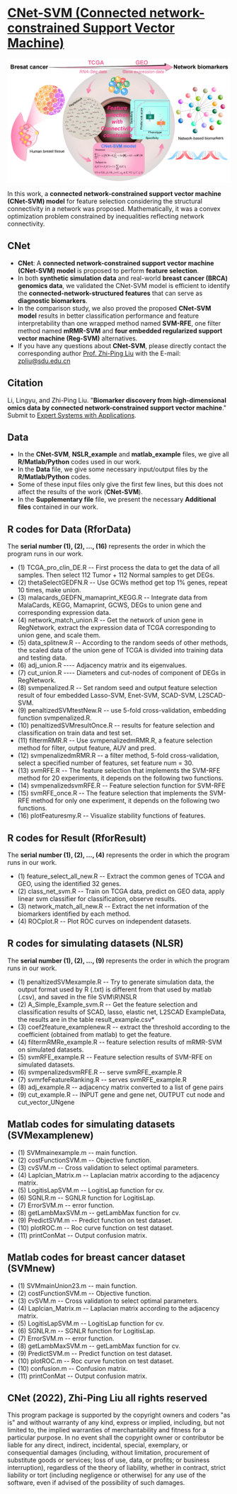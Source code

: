 # [CNet-SVM (Connected network-constrained Support Vector Machine)](https://github.com/zpliulab/CNet-SVM)

![Screenshot](Data/framework.jpg)

In this work, a **connected network-constrained support vector machine (CNet-SVM) model** for feature selection considering the structural connectivity in a network was proposed. Mathematically, it was a convex optimization problem constrained by inequalities reflecting network connectivity.


## CNet
<!--START_SECTION:news-->
* **CNet**: A **connected network-constrained support vector machine (CNet-SVM) model** is proposed to perform **feature selection**. 
* In both **synthetic simulation data** and real-world **breast cancer (BRCA) genomics data**, we validated the CNet-SVM model is efficient to identify the **connected-network-structured features** that can serve as **diagnostic biomarkers**.
* In the comparison study, we also proved the proposed **CNet-SVM model** results in better classification performance and feature interpretability than one wrapped method named **SVM-RFE**, one filter method named **mRMR-SVM** and **four embedded regularized support vector machine (Reg-SVM)** alternatives.
* If you have any questions about **CNet-SVM**, please directly contact the corresponding author [Prof. Zhi-Ping Liu](https://scholar.google.com/citations?user=zkBXb_kAAAAJ&hl=zh-CN&oi=ao) with the E-mail: zpliu@sdu.edu.cn
<!--END_SECTION:news-->


## Citation
Li, Lingyu, and Zhi-Ping Liu. "**Biomarker discovery from high-dimensional omics data by connected network-constrained support vector machine**." Submit to [Expert Systems with Applications](https://www.journals.elsevier.com/expert-systems-with-applications/).  


## Data
<!--START_SECTION:news-->
* In the **CNet-SVM**, **NSLR_example** and **matlab_example** files, we give all **R/Matlab/Python** codes used in our work. 
* In the **Data** file, we give some necessary input/output files by the **R/Matlab/Python** codes. 
* Some of these input files only give the first few lines, but this does not affect the results of the work (**CNet-SVM**).
* In the **Supplementary file** file, we present the necessary **Additional files** contained in our work. 
<!--END_SECTION:news-->


## R codes for Data (RforData)
The **serial number (1), (2), ..., (16)** represents the order in which the program runs in our work. 
<!--START_SECTION:news-->
* (1) TCGA_pro_clin_DE.R  --  First process the data to get the data of all samples. Then select 112 Tumor + 112 Normal samples to get DEGs.
* (2) thetaSelectGEDFN.R  --  Use GCWs method get top 1% genes, repeat 10 times, make union.
* (3) malacards_GEDFN_mamaprint_KEGG.R  --  Integrate data from MalaCards, KEGG, Mamaprint, GCWS, DEGs to union gene and corresponding expression data.
* (4) network_match_union.R  --  Get the network of union gene in RegNetwork, extract the expression data of TCGA corresponding to union gene, and scale them.
* (5) data_splitnew.R  --  According to the random seeds of other methods, the scaled data of the union gene of TCGA is divided into training data and testing data.
* (6) adj_union.R ---- Adjacency matrix and its eigenvalues.
* (7) cut_union.R ---- Diameters and cut-nodes of component of DEGs in RegNetwork.
* (8) svmpenalized.R -- Set random seed and output feature selection result of four embedded Lasso-SVM, Enet-SVM, SCAD-SVM, L2SCAD-SVM.
* (9) penaltizedSVMtestNew.R -- use 5-fold cross-validation, embedding function svmpenalized.R.
* (10) penaltizedSVMresultOnce.R -- results for feature selection and classification on train data and test set.
* (11) filtermRMR.R -- Use svmpenalizedmRMR.R, a feature selection method for filter, output feature, AUV and pred.
* (12) svmpenalizedmRMR.R -- a filter method, 5-fold cross-validation, select a specified number of features, set feature num = 30.
* (13) svmRFE.R -- The feature selection that implements the SVM-RFE method for 20 experiments, it depends on the following two functions.
* (14) svmpenalizedsvmRFE.R -- Feature selection function for SVM-RFE
* (15) svmRFE_once.R  -- The feature selection that implements the SVM-RFE method for only one experiment, it depends on the following two functions.
* (16) plotFeaturesmy.R -- Visualize stability functions of features.
<!--END_SECTION:news-->


## R codes for Result (RforResult)
The **serial number (1), (2), ..., (4)** represents the order in which the program runs in our work. 
<!--START_SECTION:news-->
* (1) feature_select_all_new.R -- Extract the common genes of TCGA and GEO, using the identified 32 genes. 
* (2) class_net_svm.R -- Train on TCGA data, predict on GEO data, apply linear svm classifier for classification, observe results.
* (3) network_match_all_new.R -- Extract the net information of the biomarkers identified by each method.
* (4) ROCplot.R -- Plot ROC curves on independent datasets.
<!--END_SECTION:news-->


## R codes for simulating datasets (NLSR)
The **serial number (1), (2), ..., (9)** represents the order in which the program runs in our work. 
<!--START_SECTION:news-->

* (1) penaltizedSVMexample.R -- Try to generate simulation data, the output format used by R (.txt) is different from that used by matlab (.csv), and saved in the file SVM\R\NSLR
* (2) A_Simple_Example_svm.R -- Get the feature selection and classification results of SCAD, lasso, elastic net, L2SCAD ExampleData, the results are in the table result_example.csv* 
* (3) coef2feature_examplenew.R -- extract the threshold according to the coefficient (obtained from matlab) to get the feature.
* (4) filtermRMRe_example.R -- feature selection results of mRMR-SVM on simulated datasets.
* (5) svmRFE_example.R -- Feature selection results of SVM-RFE on simulated datasets.
* (6) svmpenalizedsvmRFE.R -- serve svmRFE_example.R
* (7) svmrfeFeatureRanking.R -- serves svmRFE_example.R
* (8) adj_example.R -- adjacency matrix converted to a list of gene pairs
* (9) cut_example.R -- INPUT gene and gene net, OUTPUT cut node and cut_vector_UNgene
<!--END_SECTION:news-->


## Matlab codes for simulating datasets (SVMexamplenew)
<!--START_SECTION:news-->
* (1) SVMmainexample.m -- main function.
* (2) costFunctionSVM.m -- Objective function.
* (3) cvSVM.m -- Cross validation to select optimal parameters.
* (4) Laplcian_Matrix.m -- Laplacian matrix according to the adjacency matrix.
* (5) LogitisLapSVM.m -- LogitisLap function for cv.
* (6) SGNLR.m -- SGNLR function for LogitisLap.
* (7) ErrorSVM.m -- error function.
* (8) getLambMaxSVM.m -- getLambMax function for cv.
* (9) PredictSVM.m -- Predict function on test dataset.
* (10) plotROC.m -- Roc curve function on test dataset.
* (11) printConMat -- Output confusion matrix.
<!--END_SECTION:news-->


## Matlab codes for breast cancer dataset (SVMnew)
<!--START_SECTION:news-->
<!--START_SECTION:news-->
* (1) SVMmainUnion23.m -- main function.
* (2) costFunctionSVM.m -- Objective function.
* (3) cvSVM.m -- Cross validation to select optimal parameters.
* (4) Laplcian_Matrix.m -- Laplacian matrix according to the adjacency matrix.
* (5) LogitisLapSVM.m -- LogitisLap function for cv.
* (6) SGNLR.m -- SGNLR function for LogitisLap.
* (7) ErrorSVM.m -- error function.
* (8) getLambMaxSVM.m -- getLambMax function for cv.
* (9) PredictSVM.m -- Predict function on test dataset.
* (10) plotROC.m -- Roc curve function on test dataset.
* (10) confusion.m  -- Confusion matrix. 
* (11) printConMat -- Output confusion matrix.
<!--END_SECTION:news-->


## CNet (2022), Zhi-Ping Liu all rights reserved
This program package is supported by the copyright owners and coders "as is" and without warranty of any kind, express or implied, including, but not limited to, the implied warranties of merchantability and fitness for a particular purpose. In no event shall the copyright owner or contributor be liable for any direct, indirect, incidental, special, exemplary, or consequential damages (including, without limitation, procurement of substitute goods or services; loss of use, data, or profits; or business interruption), regardless of the theory of liability, whether in contract, strict liability or tort (including negligence or otherwise) for any use of the software, even if advised of the possibility of such damages.

